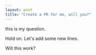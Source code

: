 ```yaml
---
layout: post
title: "Create a PR for me, will you?"
---
```

this is my question.Hold on. Let's add some new lines.Will this work?
